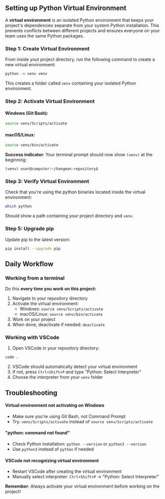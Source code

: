 ## Setting up Python Virtual Environment

A **virtual environment** is an isolated Python environment that keeps your project's dependencies separate from your system Python installation. This prevents conflicts between different projects and ensures everyone on your team uses the same Python packages.

### Step 1: Create Virtual Environment

From inside yout project directory, run the following command to create a new virtual environment:

```bash
python -m venv venv
```

This creates a folder called `venv` containing your isolated Python environment.

### Step 2: Activate Virtual Environment

#### Windows (Git Bash):
```bash
source venv/Scripts/activate
```

#### macOS/Linux:
```bash
source venv/bin/activate
```

**Success indicator**: Your terminal prompt should now show `(venv)` at the beginning:
```
(venv) user@computer:~/hangman-repository$
```

### Step 3: Verify Virtual Environment

Check that you're using the python binaries located inside the virtual environment:

```bash
which python
```

Should show a path containing your project directory and `venv`.

### Step 5: Upgrade pip

Update pip to the latest version:

```bash
pip install --upgrade pip
```


## Daily Workflow

### Working from a terminal

Do this **every time you work on this project:**

1. Navigate to your repository directory
2. Activate the virtual environment:
   - Windows: `source venv/Scripts/activate`
   - macOS/Linux: `source venv/bin/activate`
3. Work on your project
4. When done, deactivate if needed: `deactivate`

### Working with VSCode

1. Open VSCode in your repository directory:

```bash
code .
```

2. VSCode should automatically detect your virtual environment
3. If not, press `Ctrl+Shift+P` and type "Python: Select Interpreter"
4. Choose the interpreter from your `venv` folder

## Troubleshooting

#### Virtual environment not activating on Windows
- Make sure you're using Git Bash, not Command Prompt
- Try: `venv/Scripts/activate` instead of `source venv/Scripts/activate`

#### "python: command not found"
- Check Python installation: `python --version` or `python3 --version`
- Use `python3` instead of `python` if needed

#### VSCode not recognizing virtual environment
- Restart VSCode after creating the virtual environment
- Manually select interpreter: `Ctrl+Shift+P` → "Python: Select Interpreter"

**Remember**: Always activate your virtual environment before working on the project!